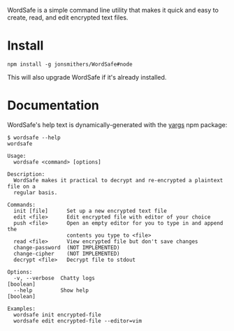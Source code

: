 WordSafe is a simple command line utility that makes it quick and easy to
create, read, and edit encrypted text files.

# Install

```
npm install -g jonsmithers/WordSafe#node
```

This will also upgrade WordSafe if it's already installed.

# Documentation

WordSafe's help text is dynamically-generated with the
[yargs](https://www.npmjs.com/package/yargs) npm package:

```
$ wordsafe --help
wordsafe

Usage:
  wordsafe <command> [options]

Description:
  WordSafe makes it practical to decrypt and re-encrypted a plaintext file on a
  regular basis.

Commands:
  init [file]      Set up a new encrypted text file
  edit <file>      Edit encrypted file with editor of your choice
  push <file>      Open an empty editor for you to type in and append the
                   contents you type to <file>
  read <file>      View encrypted file but don't save changes
  change-password  (NOT IMPLEMENTED)
  change-cipher    (NOT IMPLEMENTED)
  decrypt <file>   Decrypt file to stdout

Options:
  -v, --verbose  Chatty logs                                           [boolean]
  --help         Show help                                             [boolean]

Examples:
  wordsafe init encrypted-file
  wordsafe edit encrypted-file --editor=vim
```
